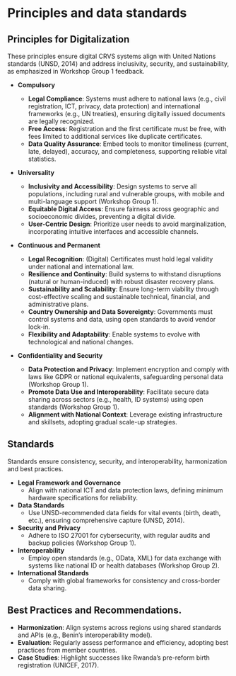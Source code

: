 # Principles and data standards

## Principles for Digitalization
These principles ensure digital CRVS systems align with United Nations standards (UNSD, 2014) and address inclusivity, security, and sustainability, as emphasized in Workshop Group 1 feedback.

- **Compulsory**
  - **Legal Compliance**: Systems must adhere to national laws (e.g., civil registration, ICT, privacy, data protection) and international frameworks (e.g., UN treaties), ensuring digitally issued documents are legally recognized.
  - **Free Access**: Registration and the first certificate must be free, with fees limited to additional services like duplicate certificates.
  - **Data Quality Assurance**: Embed tools to monitor timeliness (current, late, delayed), accuracy, and completeness, supporting reliable vital statistics.

- **Universality**
  - **Inclusivity and Accessibility**: Design systems to serve all populations, including rural and vulnerable groups, with mobile and multi-language support (Workshop Group 1).
  - **Equitable Digital Access**: Ensure fairness across geographic and socioeconomic divides, preventing a digital divide.
  - **User-Centric Design**: Prioritize user needs to avoid marginalization, incorporating intuitive interfaces and accessible channels.

- **Continuous and Permanent**
  - **Legal Recognition**: (Digital) Certificates must hold legal validity under national and international law.
  - **Resilience and Continuity**: Build systems to withstand disruptions (natural or human-induced) with robust disaster recovery plans.
  - **Sustainability and Scalability**: Ensure long-term viability through cost-effective scaling and sustainable technical, financial, and administrative plans.
  - **Country Ownership and Data Sovereignty**: Governments must control systems and data, using open standards to avoid vendor lock-in.
  - **Flexibility and Adaptability**: Enable systems to evolve with technological and national changes.

- **Confidentiality and Security**
  - **Data Protection and Privacy**: Implement encryption and comply with laws like GDPR or national equivalents, safeguarding personal data (Workshop Group 1).
  - **Promote Data Use and Interoperability**: Facilitate secure data sharing across sectors (e.g., health, ID systems) using open standards (Workshop Group 1).
  - **Alignment with National Context**: Leverage existing infrastructure and skillsets, adopting gradual scale-up strategies.

## Standards
Standards ensure consistency, security, and interoperability, harmonization and best practices.

- **Legal Framework and Governance**
  - Align with national ICT and data protection laws, defining minimum hardware specifications for reliability.
- **Data Standards**
  - Use UNSD-recommended data fields for vital events (birth, death, etc.), ensuring comprehensive capture (UNSD, 2014).
- **Security and Privacy**
  - Adhere to ISO 27001 for cybersecurity, with regular audits and backup policies (Workshop Group 1).
- **Interoperability**
  - Employ open standards (e.g., OData, XML) for data exchange with systems like national ID or health databases (Workshop Group 2).
- **International Standards**
  - Comply with global frameworks for consistency and cross-border data sharing.

## Best Practices and Recommendations.

- **Harmonization**: Align systems across regions using shared standards and APIs (e.g., Benin’s interoperability model).
- **Evaluation**: Regularly assess performance and efficiency, adopting best practices from member countries.
- **Case Studies**: Highlight successes like Rwanda’s pre-reform birth registration (UNICEF, 2017).
